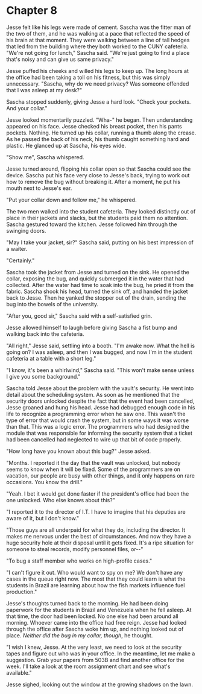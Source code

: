 # Chapter 8

Jesse felt like his legs were made of cement. Sascha was the fitter man of the two of them, and he was walking at a pace that reflected the speed of his brain at that moment. They were walking between a line of tall hedges that led from the building where they both worked to the CUNY cafeteria. "We're not going for lunch," Sascha said. "We're just going to find a place that's noisy and can give us same privacy."

Jesse puffed his cheeks and willed his legs to keep up. The long hours at the office had been taking a toll on his fitness, but this was simply unnecessary. "Sascha, why do we need privacy?  Was someone offended that I was asleep at my desk?"

Sascha stopped suddenly, giving Jesse a hard look. "Check your pockets. And your collar."

Jesse looked momentarily puzzled. "Wha-" he began. Then understanding appeared on his face. Jesse checked his breast pocket, then his pants pockets. Nothing. He turned up his collar, running a thumb along the crease. As he passed the back of his neck, his thumb caught something hard and plastic. He glanced up at Sascha, his eyes wide.

"Show me", Sascha whispered.

Jesse turned around, flipping his collar open so that Sascha could see the device. Sascha put his face very close to Jesse's back, trying to work out how to remove the bug without breaking it. After a moment, he put his mouth next to Jesse's ear.

"Put your collar down and follow me," he whispered.

The two men walked into the student cafeteria. They looked distinctly out of place in their jackets and slacks, but the students paid them no attention. Sascha gestured toward the kitchen. Jesse followed him through the swinging doors.

"May I take your jacket, sir?" Sascha said, putting on his best impression of a waiter.

"Certainly."

Sascha took the jacket from Jesse and turned on the sink. He opened the collar, exposing the bug, and quickly submerged it in the water that had collected. After the water had time to soak into the bug, he pried it from the fabric. Sascha shook his head, turned the sink off, and handed the jacket back to Jesse. Then he yanked the stopper out of the drain, sending the bug into the bowels of the university.

"After you, good sir," Sascha said with a self-satisfied grin.

Jesse allowed himself to laugh before giving Sascha a fist bump and walking back into the cafeteria.

"All right," Jesse said, settling into a booth. "I'm awake now. What the hell is going on?  I was asleep, and then I was bugged, and now I'm in the student cafeteria at a table with a short leg."

"I know, it's been a whirlwind," Sascha said. "This won't make sense unless I give you some background."

Sascha told Jesse about the problem with the vault's security. He went into detail about the scheduling system. As soon as he mentioned that the security doors unlocked despite the fact that the event had been cancelled, Jesse groaned and hung his head. Jesse had debugged enough code in his life to recognize a programming error when he saw one. This wasn't the type of error that would crash the system, but in some ways it was worse than that. This was a logic error. The programmers who had designed the module that was responsible for informing the security system that a ticket had been cancelled had neglected to wire up that bit of code properly.

"How long have you known about this bug?" Jesse asked.

"Months. I reported it the day that the vault was unlocked, but nobody seems to know when it will be fixed. Some of the programmers are on vacation, our people are busy with other things, and it only happens on rare occasions. You know the drill."

"Yeah. I bet it would get done faster if the president's office had been the one unlocked. Who else knows about this?"

"I reported it to the director of I.T. I have to imagine that his deputies are aware of it, but I don't know."

"Those guys are all underpaid for what they do, including the director. It makes me nervous under the best of circumstances. And now they have a huge security hole at their disposal until it gets fixed. It's a ripe situation for someone to steal records, modify personnel files, or--"

"To bug a staff member who works on high-profile cases."

"I can't figure it out. Who would want to spy on me?  We don't have any cases in the queue right now. The most that they could learn is what the students in Brazil are learning about how the fish markets influence fuel production."

Jesse's thoughts turned back to the morning. He had been doing paperwork for the students in Brazil and Venezuela when he fell asleep. At that time, the door had been locked. No one else had been around all morning. Whoever came into the office had free reign. Jesse had looked through the office after Sascha woke him up, and nothing looked out of place. _Neither did the bug in my collar, though_, he thought.

"I wish I knew, Jesse. At the very least, we need to look at the security tapes and figure out who was in your office. In the meantime, let me make a suggestion. Grab your papers from 503B and find another office for the week. I'll take a look at the room assignment chart and see what's available."

Jesse sighed, looking out the window at the growing shadows on the lawn.
